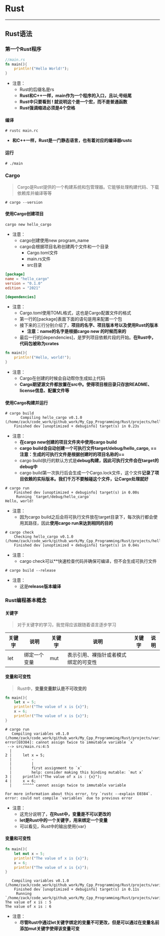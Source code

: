 # Rust

---  

## Rust语法

### 第一个Rust程序

```Rust
//main.rs
fn main(){
	println!("Hello World!");
}
```

- 注意：
	- Rust的后缀名是rs
	- **Rust和C++一样，main作为一个程序的入口，且以;号结尾**
	- **Rust中只要看到 ! 就说明这个是一个宏，而不是普通函数**
	- **Rust强调缩进必须是4个空格**

#### 编译

```Rlinux
# rustc main.rc
```

- **和C++一样，Rust是一门静态语言，也有着对应的编译器rustc**

#### 运行

```linux
# ./main
```

### Cargo

> Cargo是Rust提供的一个构建系统和包管理器。它能够处理构建代码、下载依赖库并编译等等

```linux
# cargo --version
```

#### 使用Cargo创建项目

```linux
cargo new hello_cargo
```

- 注意：
	- cargo创建使用new program_name
	- cargo会根据项目名称创建两个文件和一个目录
		- Cargo.toml文件
		- main.rs文件
		- src目录

```toml
[package]
name = "hello_cargo"
version = "0.1.0"
edition = "2021"

[dependencies]
```

- 注意：
	- Cargo.toml使用TOML格式，这也是Cargo配置文件的格式
	- 第一行的[package]表面下面的语句是用来配置一个包
	- 接下来的三行分别介绍了，**项目的名字、项目版本号以及使用Rust的版本**
		- **注意：name的名字是根据cargo new 的时候而来的**
	- 最后一行的[dependencies]，是罗列项目依赖片段的开始。**在Rust中，代码包被称为crates**

```rust
fn main(){
	println!("Hello, world!");
}
```

- 注意：
	- Cargo在创建的时候会自动帮你生成如上代码
	- **Cargo期望源文件都放置在src中。使得项目根目录只存放README、license信息、配置文件等**

#### 使用Cargo构建并运行

```linux
# cargo build
	   Compiling hello_cargo v0.1.0 (/home/zack/code_work/github_work/My_Cpp_Programming/Rust/projects/hello_cargo)
    Finished dev [unoptimized + debuginfo] target(s) in 0.23s
```

- 注意：
	- **在cargo new创建的项目文件夹中使用cargo build**
	- **cargo build会自动创建一个可执行文件target/debug/hello_cargo, ==注意：生成的可执行文件是根据创建时的项目名称的==**
	- cargo build执行的默认方式是**debug构建，因此可执行文件会在target的debug中**
	- cargo build第一次执行后会生成一个Cargo.lock文件，这个文件**记录了项目依赖的实际版本。我们千万不要触碰这个文件，让Cargo处理就好**

```linux
# cargo run
    Finished dev [unoptimized + debuginfo] target(s) in 0.00s
     Running `target/debug/hello_cargo`
Hello, world!
```

- 注意：
	- 因为cargo build之后会将可执行文件放在target目录下，每次执行都会使用其路径，因此**使用cargo run来达到相同的目的**

```linux
# cargo check
    Checking hello_cargo v0.1.0 (/home/zack/code_work/github_work/My_Cpp_Programming/Rust/projects/hello_cargo)
    Finished dev [unoptimized + debuginfo] target(s) in 0.04s
```

- 注意：
	- cargo check可以**快速检查代码并确保可编译，但不会生成可执行文件

```linux
# cargo build --release
```

- 注意：
	- 这是**release版本编译**

### Rust编程基本概念

#### 关键字

> 对于关键字的学习，我觉得应该跟随着语言逐步学习

| 关键字 | 说明 | 关键字 | 说明 | 关键字 | 说明 |
| --- | --- | --- | --- | --- | --- |
| let | 绑定一个变量 | mut | 表示引用、裸指针或者模式绑定的可变性 | | |


#### 变量和可变性

> Rust中，**变量变量默认是不可改变的**

```rust
fn main(){
	let x = 5;
	println!("The value of x is {x}");
	x = 6;
	println!("The value of x is {x}");
}
```

```linux
# cargo run
   Compiling variables v0.1.0 (/home/zack/code_work/github_work/My_Cpp_Programming/Rust/projects/variables)
error[E0384]: cannot assign twice to immutable variable `x`
 --> src/main.rs:4:5
  |
2 |     let x = 5;
  |         -
  |         |
  |         first assignment to `x`
  |         help: consider making this binding mutable: `mut x`
3 |     println!("The value of x is : {x}");
4 |     x = 6;
  |     ^^^^^ cannot assign twice to immutable variable

For more information about this error, try `rustc --explain E0384`.
error: could not compile `variables` due to previous error
```

- 注意：
	- 这充分说明了，**在Rust中，变量是不可以更改的**
	- **let是Rust中的一个关键字，用来绑定一个变量**
	- 可以看见，Rust中的输出使用{var}

#### 变量和可变性

```rust
fn main(){
	let mut x = 5;
	println!("The value of x is {x}");
	x = 6;
	println!("The value of x is {x}");
}
```

```linux
   Compiling variables v0.1.0 (/home/zack/code_work/github_work/My_Cpp_Programming/Rust/projects/variables)
    Finished dev [unoptimized + debuginfo] target(s) in 0.11s
     Running `/home/zack/code_work/github_work/My_Cpp_Programming/Rust/projects/variables/target/debug/variables`
The value of x is : 5
The value of x is : 6
```

- 注意：
	- **尽管Rust中通过let关键字绑定的变量不可更改，但是可以通过在变量名前添加mut关键字使得该变量可变**

